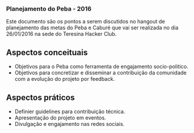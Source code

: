 ### Planejamento do Peba - 2016

Este documento são os pontos a serem discutidos no hangout de planejamento das metas do Peba e Caburé que vai ser realizada no dia 26/01/2016 na sede do Teresina Hacker Club.

## Aspectos conceituais
* Objetivos para o Peba como ferramenta de engajamento socio-politico.
* Objetivos para concretizar e disseminar a contribuição da comunidade com a evolução do projeto por feedback.


## Aspectos práticos

* Definier guidelines para contribuição técnica.
* Apresentação do projeto em eventos.
* Divulgação e engajamento nas redes sociais.
